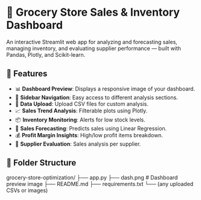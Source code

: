 # 🛒 Grocery Store Sales & Inventory Dashboard

An interactive Streamlit web app for analyzing and forecasting sales, managing inventory, and evaluating supplier performance — built with Pandas, Plotly, and Scikit-learn.


## 🚀 Features

- 📊 **Dashboard Preview**: Displays a responsive image of your dashboard.
- 🧭 **Sidebar Navigation**: Easy access to different analysis sections.
- 📁 **Data Upload**: Upload CSV files for custom analysis.
- 📈 **Sales Trend Analysis**: Filterable plots using Plotly.
- 📦 **Inventory Monitoring**: Alerts for low stock levels.
- 📅 **Sales Forecasting**: Predicts sales using Linear Regression.
- 💰 **Profit Margin Insights**: High/low profit items breakdown.
- 🤝 **Supplier Evaluation**: Sales analysis per supplier.


## 📂 Folder Structure

grocery-store-optimization/
├── app.py
├── dash.png                # Dashboard preview image
├── README.md
├── requirements.txt
└── (any uploaded CSVs or images)
